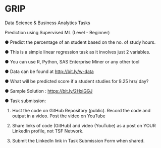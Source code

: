 # GRIP
Data Science  &amp; Business  Analytics  Tasks

Prediction using Supervised ML 
(Level - Beginner)

● Predict the percentage of an student based on the no. of study hours. 

● This is a simple linear regression task as it involves just 2 variables.

● You can use R, Python, SAS Enterprise Miner or any other tool 

● Data can be found at http://bit.ly/w-data

● What will be predicted score if a student studies for 9.25 hrs/ day? 

● Sample Solution : https://bit.ly/2HxiGGJ

● Task submission: 

1. Host the code on GitHub Repository (public). Record the code and 
output in a video. Post the video on YouTube

2. Share links of code (GitHub) and video (YouTube) as a post on 
YOUR LinkedIn profile, not TSF Network.

3. Submit the LinkedIn link in Task Submission Form when shared.
